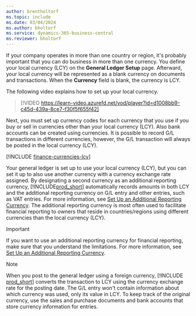 ```yaml
---
author: brentholtorf
ms.topic: include
ms.date: 03/04/2024
ms.author: bholtorf
ms.service: dynamics-365-business-central
ms.reviewer: bholtorf
---
```

If your company operates in more than one country or region, it's probably important that you can do business in more than one currency. You define your local currency (LCY) on the **General Ledger Setup** page. Afterward, your local currency will be represented as a blank currency on documents and transactions. When the **Currency** field is blank, the currency is LCY.

The following video explains how to set up your local currency.

> [!VIDEO https://learn-video.azurefd.net/vod/player?id=d1008bb9-c45d-439a-8ce7-f30f5f655f42]

Next, you must set up currency codes for each currency that you use if you buy or sell in currencies other than your local currency (LCY). Also bank accounts can be created using currencies. It is possible to record G/L transactions in different currencies, however, the G/L transaction will always be posted in the local currency (LCY).

[!INCLUDE [finance-currencies-lcy](finance-currencies-lcy-note.md)]

Your general ledger is set up to use your local currency (LCY), but you can set it up to also use another currency with a currency exchange rate assigned. By designating a second currency as an additional reporting currency, [!INCLUDE[prod_short](prod_short.md)] automatically records amounts in both LCY and the additional reporting currency on G/L entry and other entries, such as VAT entries. For more information, see [Set Up an Additional Reporting Currency](../finance-how-setup-additional-currencies.md). The additional reporting currency is most often used to facilitate financial reporting to owners that reside in countries/regions using different currencies than the local currency (LCY).  

> [!IMPORTANT]
> If you want to use an additional reporting currency for financial reporting, make sure that you understand the limitations. For more information, see [Set Up an Additional Reporting Currency](../finance-how-setup-additional-currencies.md).

> [!NOTE]  
> When you post to the general ledger using a foreign currency, [!INCLUDE [prod_short](prod_short.md)] converts the transaction to LCY using the currency exchange rate for the posting date. The G/L entry won't contain information about which currency was used, only its value in LCY. To keep track of the original currency, use the sales and purchase documents and bank accounts that store currency information for entries.
